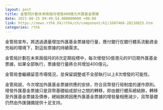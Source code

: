 ```yaml
---
layout: post
title: 金管局計劃未來兩個月增發400億元外匯基金票據
date: 2021-08-25 09:49:54.000000000 +08:00
link: https://news.rthk.hk/rthk/ch/component/k2/1607468-20210825.htm
categories: rthk
---
```


金管局宣布，將透過適量增加外匯基金票據發行量，應付銀行在銀行體系流動資金充裕的環境下，對這些票據的持續需求。

金管局計劃在未來兩個月的8次定期投標中，每次增發50億港元的91日期外匯基金票據，如果全部執行，票據發行量將合共增加400億元。

金管局會繼續留意市場情況，並保留調整或不全部執行以上8次增發的可能性。

金管局說，今次增加外匯基金票據供應的安排，符合貨幣發行局制度的運作原則。增發外匯基金票據只是貨幣基礎組成部分之間的轉移，即由銀行體系總結餘，轉移至外匯基金票據及債券，總結餘將因應外匯基金票據的增發量相應減少，貨幣基礎仍然由外匯儲備提供十足支持。
